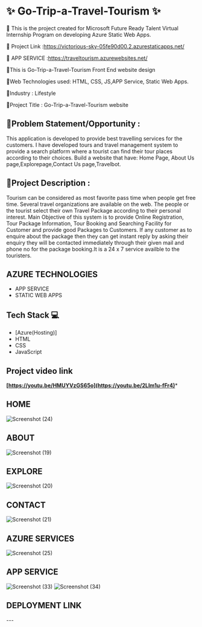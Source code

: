 # ✨ Go-Trip-a-Travel-Tourism ✨

📌 This is the project created for Microsoft Future Ready Talent Virtual Internship Program on developing Azure Static Web Apps.

🎯 Project Link :https://victorious-sky-05fe90d00.2.azurestaticapps.net/

🎯 APP SERVICE :https://traveltourism.azurewebsites.net/

🚩This is Go-Trip-a-Travel-Tourism Front End website design

📡Web Technologies used: HTML, CSS, JS,APP Service, Static Web Apps.

💼Industry : Lifestyle

🚩Project Title : Go-Trip-a-Travel-Tourism website

## 📙Problem Statement/Opportunity :
This application is developed to provide best travelling services for the customers. I have developed tours and travel management system to provide a search platform where a tourist can find their tour places according to their choices. Build a website that have: Home Page, About Us page,Explorepage,Contact Us page,Travelbot.

## 📝Project Description :
Tourism can be considered as most favorite pass time when people get free time. Several travel organizations are available on the web. The people or the tourist select their own Travel Package according to their personal interest. Main Objective of this system is to provide Online Registration, Tour Package Information, Tour Booking and Searching Facility for Customer and provide good Packages to Customers. If any customer as to enquire about the package then they can get instant reply by asking their enquiry they will be contacted immediately through their given mail and phone no for the package booking.It is a 24 x 7 service availble to the touristers.
## AZURE TECHNOLOGIES
  - APP SERVICE
  - STATIC WEB APPS

## Tech Stack 💻

- [Azure(Hosting)]
- HTML
- CSS
- JavaScript

## Project video link

****[https://youtu.be/HMUYVzGS65o](https://youtu.be/2LIm1u-fFr4)*****

## HOME
![Screenshot (24)](https://user-images.githubusercontent.com/112164777/209961554-12f819f0-8f3d-4d0e-bcf1-bae5e28b4f9c.png)
## ABOUT
![Screenshot (19)](https://user-images.githubusercontent.com/112164777/209961434-a2285610-4ec6-4136-a0fb-02a6c66496ae.png)
## EXPLORE
![Screenshot (20)](https://user-images.githubusercontent.com/112164777/209960258-69e30e22-bb66-47ba-b843-f763f92a1b7f.png)
## CONTACT
![Screenshot (21)](https://user-images.githubusercontent.com/112164777/209961334-32a861bc-3745-49ba-8b8a-f12d6917f2eb.png)
## AZURE SERVICES
![Screenshot (25)](https://user-images.githubusercontent.com/112164777/210062642-89e9da4a-91bb-41d5-bb7a-a4f764cb7f6d.png)
## APP SERVICE
![Screenshot (33)](https://user-images.githubusercontent.com/112164777/210564666-ce7a64d3-5483-471b-9037-e3d89c9dd6fb.png)
![Screenshot (34)](https://user-images.githubusercontent.com/112164777/210564731-2bc04c94-7af6-4dc8-b444-e04132c5a736.png)
## DEPLOYMENT LINK
---<publishData><publishProfile profileName="traveltourism - Web Deploy" publishMethod="MSDeploy" publishUrl="traveltourism.scm.azurewebsites.net:443" msdeploySite="traveltourism" userName="$traveltourism" userPWD="t1bkvauf1wCbH3glnvgMnWE6FiEEXxE0DdToix7bSTHvqB1jqJWrJZqthou6" destinationAppUrl="https://traveltourism.azurewebsites.net" SQLServerDBConnectionString="" mySQLDBConnectionString="" hostingProviderForumLink="" controlPanelLink="http://windows.azure.com" webSystem="WebSites"><databases /></publishProfile><publishProfile profileName="traveltourism - FTP" publishMethod="FTP" publishUrl="ftps://waws-prod-hk1-047.ftp.azurewebsites.windows.net/site/wwwroot" ftpPassiveMode="True" userName="traveltourism\$traveltourism" userPWD="t1bkvauf1wCbH3glnvgMnWE6FiEEXxE0DdToix7bSTHvqB1jqJWrJZqthou6" destinationAppUrl="https://traveltourism.azurewebsites.net" SQLServerDBConnectionString="" mySQLDBConnectionString="" hostingProviderForumLink="" controlPanelLink="http://windows.azure.com" webSystem="WebSites"><databases /></publishProfile><publishProfile profileName="traveltourism - Zip Deploy" publishMethod="ZipDeploy" publishUrl="traveltourism.scm.azurewebsites.net:443" userName="$traveltourism" userPWD="t1bkvauf1wCbH3glnvgMnWE6FiEEXxE0DdToix7bSTHvqB1jqJWrJZqthou6" destinationAppUrl="https://traveltourism.azurewebsites.net" SQLServerDBConnectionString="" mySQLDBConnectionString="" hostingProviderForumLink="" controlPanelLink="http://windows.azure.com" webSystem="WebSites"><databases /></publishProfile></publishData>
